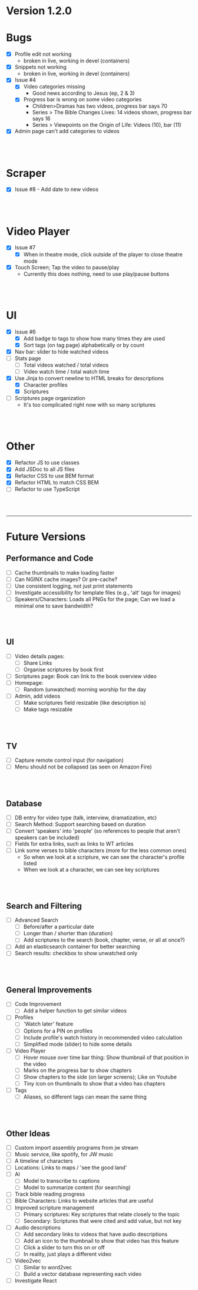 # Version 1.2.0

# Bugs

- [x] Profile edit not working
  * broken in live, working in devel (containers)
- [x] Snippets not working
  * broken in live, working in devel (containers)
- [x] Issue #4
  - [x] Video categories missing
    * Good news according to Jesus (ep, 2 & 3)
  - [x] Progress bar is wrong on some video categories
    * Children>Dramas has two videos, progress bar says 70
    * Series > The Bible Changes Lives: 14 videos shown, progress bar says 16
    * Series > Viewpoints on the Origin of Life: Videos (10), bar (11)
- [x] Admin page can't add categories to videos

</br></br>


# Scraper

- [x] Issue #8 - Add date to new videos

</br></br>


# Video Player

- [x] Issue #7
  - [x] When in theatre mode, click outside of the player to close theatre mode
- [x] Touch Screen; Tap the video to pause/play
  * Currently this does nothing, need to use play/pause buttons

</br></br>


# UI

- [x] Issue #6
  - [x] Add badge to tags to show how many times they are used
  - [x] Sort tags (on tag page) alphabetically or by count
- [x] Nav bar: slider to hide watched videos
- [ ] Stats page
  - [ ] Total videos watched / total videos
  - [ ] Video watch time / total watch time
- [x] Use Jinja to convert newline to HTML breaks for descriptions
  - [x] Character profiles
  - [x] Scriptures
- [ ] Scriptures page organization
    * It's too complicated right now with so many scriptures

</br></br>


# Other

- [x] Refactor JS to use classes
- [x] Add JSDoc to all JS files
- [x] Refactor CSS to use BEM format
- [x] Refactor HTML to match CSS BEM
- [ ] Refactor to use TypeScript

</br></br>



----
# Future Versions

## Performance and Code

- [ ] Cache thumbnails to make loading faster
- [ ] Can NGINX cache images? Or pre-cache?
- [ ] Use consistent logging, not just print statements
- [ ] Investigate accessibility for template files (e.g., 'alt' tags for images)
- [ ] Speakers/Characters: Loads all PNGs for the page; Can we load a minimal one to save bandwidth?

</br></br>


## UI
- [ ] Video details pages:
  - [ ] Share Links
  - [ ] Organise scriptures by book first
- [ ] Scriptures page: Book can link to the book overview video
- [ ] Homepage:
  - [ ] Random (unwatched) morning worship for the day
- [ ] Admin, add videos
  - [ ] Make scriptures field resizable (like description is)
  - [ ] Make tags resizable

</br></br>


## TV
- [ ] Capture remote control input (for navigation)
- [ ] Menu should not be collapsed (as seen on Amazon Fire)

</br></br>


## Database
- [ ] DB entry for video type (talk, interview, dramatization, etc)
- [ ] Search Method: Support searching based on duration
- [ ] Convert 'speakers' into 'people' (so references to people that aren't speakers can be included)
- [ ] Fields for extra links, such as links to WT articles
- [ ] Link some verses to bible characters (more for the less common ones)
    * So when we look at a scripture, we can see the character's profile listed
    * When we look at a character, we can see key scriptures

</br></br>


## Search and Filtering
- [ ] Advanced Search
  - [ ] Before/after a particular date
  - [ ] Longer than / shorter than (duration)
  - [ ] Add scriptures to the search (book, chapter, verse, or all at once?)
- [ ] Add an elasticsearch container for better searching
- [ ] Search results: checkbox to show unwatched only

</br></br>


## General Improvements
- [ ] Code Improvement
  - [ ] Add a helper function to get similar videos
- [ ] Profiles
  - [ ] 'Watch later' feature
  - [ ] Options for a PIN on profiles
  - [ ] Include profile's watch history in recommended video calculation
  - [ ] Simplified mode (slider) to hide some details
- [ ] Video Player
  - [ ] Hover mouse over time bar thing: Show thumbnail of that position in the video
  - [ ] Marks on the progress bar to show chapters
  - [ ] Show chapters to the side (on larger screens); Like on Youtube
  - [ ] Tiny icon on thumbnails to show that a video has chapters
- [ ] Tags
  - [ ] Aliases, so different tags can mean the same thing

</br></br>


## Other Ideas
- [ ] Custom import assembly programs from jw stream
- [ ] Music service, like spotify, for JW music
- [ ] A timeline of characters
- [ ] Locations: Links to maps / 'see the good land'
- [ ] AI
  - [ ] Model to transcribe to captions
  - [ ] Model to summarize content (for searching)
- [ ] Track bible reading progress
- [ ] Bible Characters: Links to website articles that are useful
- [ ] Improved scripture management
  - [ ] Primary scriptures: Key scriptures that relate closely to the topic
  - [ ] Secondary: Scriptures that were cited and add value, but not key
- [ ] Audio descriptions
  - [ ] Add secondary links to videos that have audio descriptions
  - [ ] Add an icon to the thumbnail to show that video has this feature
  - [ ] Click a slider to turn this on or off
  - [ ] In reality, just plays a different video
- [ ] Video2vec
  - [ ] Similar to word2vec
  - [ ] Build a vector database representing each video
- [ ] Investigate React

</br></br>

